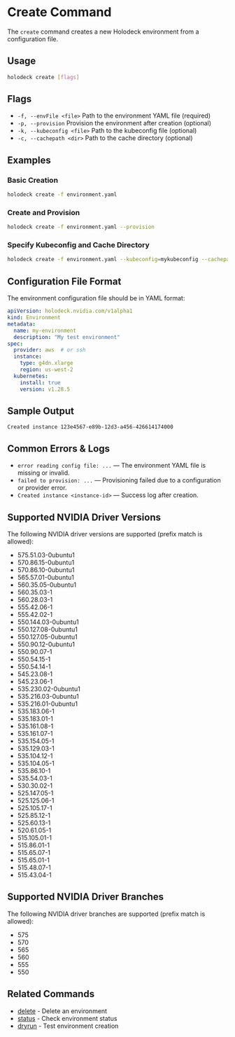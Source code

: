 # Create Command

The `create` command creates a new Holodeck environment from a configuration
file.

## Usage

```bash
holodeck create [flags]
```

## Flags

- `-f, --envFile <file>`   Path to the environment YAML file (required)
- `-p, --provision`        Provision the environment after creation (optional)
- `-k, --kubeconfig <file>` Path to the kubeconfig file (optional)
- `-c, --cachepath <dir>`  Path to the cache directory (optional)

## Examples

### Basic Creation

```bash
holodeck create -f environment.yaml
```

### Create and Provision

```bash
holodeck create -f environment.yaml --provision
```

### Specify Kubeconfig and Cache Directory

```bash
holodeck create -f environment.yaml --kubeconfig=mykubeconfig --cachepath=/tmp/holodeck-cache
```

## Configuration File Format

The environment configuration file should be in YAML format:

```yaml
apiVersion: holodeck.nvidia.com/v1alpha1
kind: Environment
metadata:
  name: my-environment
  description: "My test environment"
spec:
  provider: aws  # or ssh
  instance:
    type: g4dn.xlarge
    region: us-west-2
  kubernetes:
    install: true
    version: v1.28.5
```

## Sample Output

```text
Created instance 123e4567-e89b-12d3-a456-426614174000
```

## Common Errors & Logs

- `error reading config file: ...` — The environment YAML file is missing or
  invalid.
- `failed to provision: ...` — Provisioning failed due to a configuration or
  provider error.
- `Created instance <instance-id>` — Success log after creation.

## Supported NVIDIA Driver Versions

The following NVIDIA driver versions are supported (prefix match is allowed):

- 575.51.03-0ubuntu1
- 570.86.15-0ubuntu1
- 570.86.10-0ubuntu1
- 565.57.01-0ubuntu1
- 560.35.05-0ubuntu1
- 560.35.03-1
- 560.28.03-1
- 555.42.06-1
- 555.42.02-1
- 550.144.03-0ubuntu1
- 550.127.08-0ubuntu1
- 550.127.05-0ubuntu1
- 550.90.12-0ubuntu1
- 550.90.07-1
- 550.54.15-1
- 550.54.14-1
- 545.23.08-1
- 545.23.06-1
- 535.230.02-0ubuntu1
- 535.216.03-0ubuntu1
- 535.216.01-0ubuntu1
- 535.183.06-1
- 535.183.01-1
- 535.161.08-1
- 535.161.07-1
- 535.154.05-1
- 535.129.03-1
- 535.104.12-1
- 535.104.05-1
- 535.86.10-1
- 535.54.03-1
- 530.30.02-1
- 525.147.05-1
- 525.125.06-1
- 525.105.17-1
- 525.85.12-1
- 525.60.13-1
- 520.61.05-1
- 515.105.01-1
- 515.86.01-1
- 515.65.07-1
- 515.65.01-1
- 515.48.07-1
- 515.43.04-1

## Supported NVIDIA Driver Branches

The following NVIDIA driver branches are supported (prefix match is allowed):

- 575
- 570
- 565
- 560
- 555
- 550

## Related Commands

- [delete](delete.md) - Delete an environment
- [status](status.md) - Check environment status
- [dryrun](dryrun.md) - Test environment creation
